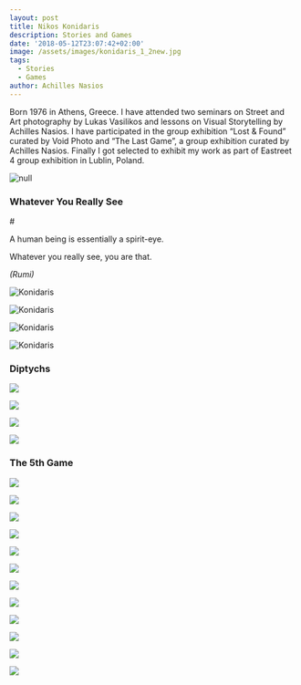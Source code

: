 ```yaml
---
layout: post
title: Nikos Konidaris
description: Stories and Games
date: '2018-05-12T23:07:42+02:00'
image: /assets/images/konidaris_1_2new.jpg
tags:
  - Stories
  - Games
author: Achilles Nasios
---
```

Born 1976 in Athens, Greece. I have attended two seminars on Street and Art photography by Lukas Vasilikos and lessons on Visual Storytelling by Achilles Nasios. I have participated in the group exhibition “Lost & Found” curated by Void Photo and “The Last Game”, a group exhibition curated by Achilles Nasios. Finally I got selected to exhibit my work as part of Eastreet 4 group exhibition in Lublin, Poland.

![null](/assets/images/metamorphosis_presentation.jpg#full)

### Whatever You Really See

\#

A human being is essentially a spirit-eye.

Whatever you really see, you are that.

_(Rumi)_

![Konidaris](/assets/images/konidaris_1.jpg)

![Konidaris](/assets/images/konidaris_2.jpg)

![Konidaris](/assets/images/konidaris_3.jpg)

![Konidaris](/assets/images/konidaris_4.jpg)



### Diptychs



![](/assets/images/konidaris-presentation-diptychs.jpg#full)

![](/assets/images/konidaris-1.jpg)

![](/assets/images/konidaris-2.jpg)

![](/assets/images/konidaris-3.jpg)



### The 5th Game



![](/assets/images/konidaris_game_presentation.jpg#full)

![](/assets/images/konidaris_game_01.jpg)

![](/assets/images/konidaris_game_02.jpg)

![](/assets/images/konidaris_game_03.jpg)

![](/assets/images/konidaris_game_04.jpg)

![](/assets/images/konidaris_game_05.jpg)

![](/assets/images/konidaris_game_06.jpg)

![](/assets/images/konidaris_game_07.jpg)

![](/assets/images/konidaris_game_08.jpg)

![](/assets/images/konidaris_game_09.jpg)

![](/assets/images/konidaris_game_10.jpg)

![](/assets/images/konidaris_game_11.jpg)
